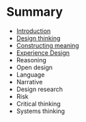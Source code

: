 # Summary

* [Introduction](README.md)
* [Design thinking](topics/design_thinking.md)
* [Constructing meaning](topics/constructing_meaning.md)
* [Experience Design](topics/experience_design.md)
* Reasoning
* Open design
* Language
* Narrative
* Design research
* Risk
* Critical thinking
* Systems thinking

